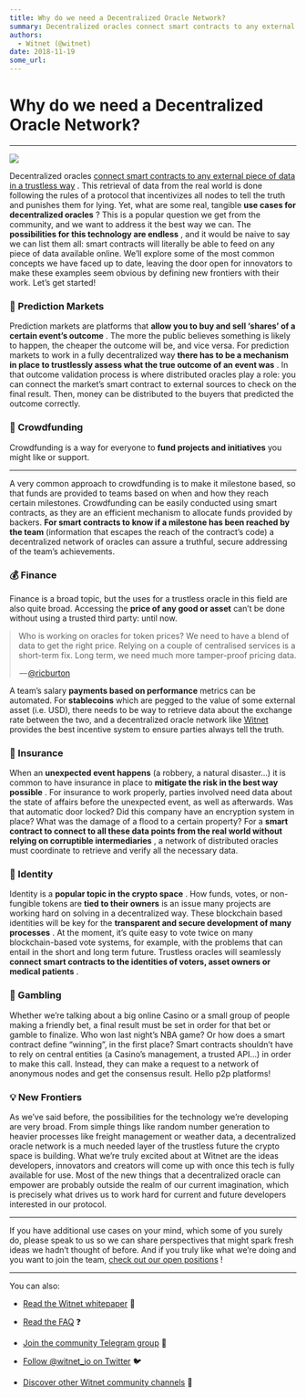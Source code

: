 ```yaml
---
title: Why do we need a Decentralized Oracle Network?
summary: Decentralized oracles connect smart contracts to any external piece of data in a trustless way . This retrieval of data from the real world is done following the rules of a protocol that incentivizes all nodes to tell the truth and punishes them for lying. Yet, what are some real, tangible use cases for decentralized oracles ? This is a popular question we get from the community, and we want to address it the best way we can. The possibilities for this technology are endless , and it would be na
authors:
  - Witnet (@witnet)
date: 2018-11-19
some_url: 
---
```


# Why do we need a Decentralized Oracle Network?



----


![](https://cdn-images-1.medium.com/max/2000/1*Q8Qw9CK8hPVHNGaGYboGSg.png)

Decentralized oracles 
[connect smart contracts to any external piece of data in a trustless way](https://medium.com/witnet/witnet-smart-contracts-with-real-power-f79e326da3a4)
 . This retrieval of data from the real world is done following the rules of a protocol that incentivizes all nodes to tell the truth and punishes them for lying.
Yet, what are some real, tangible 
**use cases for decentralized oracles**
 ? This is a popular question we get from the community, and we want to address it the best way we can. The 
**possibilities for this technology are endless**
 , and it would be naive to say we can list them all: smart contracts will literally be able to feed on any piece of data available online.
We’ll explore some of the most common concepts we have faced up to date, leaving the door open for innovators to make these examples seem obvious by defining new frontiers with their work. Let’s get started!

### 🔮 Prediction Markets
Prediction markets are platforms that 
**allow you to buy and sell ‘shares’ of a certain event’s outcome**
 . The more the public believes something is likely to happen, the cheaper the outcome will be, and vice versa.
For prediction markets to work in a fully decentralized way 
**there has to be a mechanism in place to trustlessly assess what the true outcome of an event was**
 . In that outcome validation process is where distributed oracles play a role: you can connect the market’s smart contract to external sources to check on the final result. Then, money can be distributed to the buyers that predicted the outcome correctly.

### 📅 Crowdfunding
Crowdfunding is a way for everyone to 
**fund projects and initiatives**
 you might like or support. 
****
 A very common approach to crowdfunding is to make it milestone based, so that funds are provided to teams based on when and how they reach certain milestones.
Crowdfunding can be easily conducted using smart contracts, as they are an efficient mechanism to allocate funds provided by backers. 
**For smart contracts to know if a milestone has been reached by the team**
 (information that escapes the reach of the contract’s code) a decentralized network of oracles can assure a truthful, secure addressing of the team’s achievements.

### 💰 Finance
Finance is a broad topic, but the uses for a trustless oracle in this field are also quite broad. Accessing the 
**price of any good or asset**
 can’t be done without using a trusted third party: until now.

<body><style>body[data-twttr-rendered="true"] {background-color: transparent;}.twitter-tweet {margin: auto !important;}</style><blockquote class="twitter-tweet" data-align="center" data-conversation="none" data-dnt="true"><p>Who is working on oracles for token prices? We need to have a blend of data to get the right price. Relying on a couple of centralised services is a short-term fix. Long term, we need much more tamper-proof pricing data.</p><p> — <a href="https://twitter.com/ricburton/status/990913168254763008">@ricburton</a></p></blockquote><script charset="utf-8" src="//platform.twitter.com/widgets.js"></script><script>function notifyResize(height) {height = height ? height : document.documentElement.offsetHeight; var resized = false; if (window.donkey && donkey.resize) {donkey.resize(height); resized = true;}if (parent && parent._resizeIframe) {var obj = {iframe: window.frameElement, height: height}; parent._resizeIframe(obj); resized = true;}if (window.location && window.location.hash === "#amp=1" && window.parent && window.parent.postMessage) {window.parent.postMessage({sentinel: "amp", type: "embed-size", height: height}, "*");}if (window.webkit && window.webkit.messageHandlers && window.webkit.messageHandlers.resize) {window.webkit.messageHandlers.resize.postMessage(height); resized = true;}return resized;}twttr.events.bind('rendered', function (event) {notifyResize();}); twttr.events.bind('resize', function (event) {notifyResize();});</script><script>if (parent && parent._resizeIframe) {var maxWidth = parseInt(window.frameElement.getAttribute("width")); if ( 500  < maxWidth) {window.frameElement.setAttribute("width", "500");}}</script></body>

A team’s salary 
**payments based on performance**
 metrics can be automated. For 
**stablecoins**
 which are pegged to the value of some external asset (i.e. USD), there needs to be way to retrieve data about the exchange rate between the two, and a decentralized oracle network like 
[Witnet](http://witnet.io)
 provides the best incentive system to ensure parties always tell the truth.

### 🚨 Insurance
When an 
**unexpected event happens**
 (a robbery, a natural disaster…) it is common to have insurance in place to 
**mitigate the risk in the best way possible**
 . For insurance to work properly, parties involved need data about the state of affairs before the unexpected event, as well as afterwards.
Was that automatic door locked? Did this company have an encryption system in place? What was the damage of a flood to a certain property? For a 
**smart contract to connect to all these data points from the real world without relying on corruptible intermediaries**
 , a network of distributed oracles must coordinate to retrieve and verify all the necessary data.

### 👤 Identity
Identity is a 
**popular topic in the crypto space**
 . How funds, votes, or non-fungible tokens are 
**tied to their owners**
 is an issue many projects are working hard on solving in a decentralized way.
These blockchain based identities will be key for the 
**transparent and secure development of many processes**
 . At the moment, it’s quite easy to vote twice on many blockchain-based vote systems, for example, with the problems that can entail in the short and long term future. Trustless oracles will seamlessly 
**connect smart contracts to the identities of voters, asset owners or medical patients**
 .

### 🎲 Gambling
Whether we’re talking about a big online Casino or a small group of people making a friendly bet, a final result must be set in order for that bet or gamble to finalize. Who won last night’s NBA game? Or how does a smart contract define “winning”, in the first place?
Smart contracts shouldn’t have to rely on central entities (a Casino’s management, a trusted API…) in order to make this call. Instead, they can make a request to a network of anonymous nodes and get the consensus result. Hello p2p platforms!

### 💡 New Frontiers
As we’ve said before, the possibilities for the technology we’re developing are very broad. From simple things like random number generation to heavier processes like freight management or weather data, a decentralized oracle network is a much needed layer of the trustless future the crypto space is building.
What we’re truly excited about at Witnet are the ideas developers, innovators and creators will come up with once this tech is fully available for use. Most of the new things that a decentralized oracle can empower are probably outside the realm of our current imagination, which is precisely what drives us to work hard for current and future developers interested in our protocol.

----

If you have additional use cases on your mind, which some of you surely do, please speak to us so we can share perspectives that might spark fresh ideas we hadn’t thought of before. And if you truly like what we’re doing and you want to join the team, 
[check out our open positions](https://angel.co/witnet-foundation-1/jobs)
 !

----

You can also:



 *  [Read the Witnet whitepaper](https://witnet.io/static/witnet-whitepaper.pdf) 📃

 *  [Read the FAQ](https://witnet.io/#/faq) ❓

 *  [Join the community Telegram group](https://t.me/witnetio) 💬

 *  [Follow @witnet_io on Twitter](https://twitter.com/witnet_io) 🐦

 *  [Discover other Witnet community channels](https://witnet.io/#/contact) 👥
